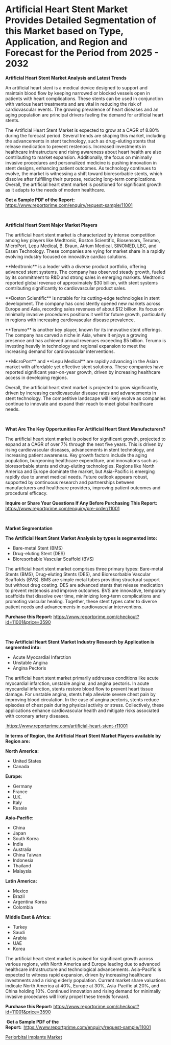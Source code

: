 <p><h1>Artificial Heart Stent Market Provides Detailed Segmentation of this Market based on Type, Application, and Region and Forecast for the Period from 2025 - 2032</h1></p><p><strong>Artificial Heart Stent Market Analysis and Latest Trends</strong></p>
<p><p>An artificial heart stent is a medical device designed to support and maintain blood flow by keeping narrowed or blocked vessels open in patients with heart complications. These stents can be used in conjunction with various heart treatments and are vital in reducing the risk of cardiovascular events. The growing prevalence of heart diseases and an aging population are principal drivers fueling the demand for artificial heart stents.</p><p>The Artificial Heart Stent Market is expected to grow at a CAGR of 8.80% during the forecast period. Several trends are shaping this market, including the advancements in stent technology, such as drug-eluting stents that release medication to prevent restenosis. Increased investments in healthcare infrastructure and rising awareness about heart health are also contributing to market expansion. Additionally, the focus on minimally invasive procedures and personalized medicine is pushing innovation in stent designs, enhancing patient outcomes. As technology continues to evolve, the market is witnessing a shift toward bioresorbable stents, which dissolve after fulfilling their purpose, reducing long-term complications. Overall, the artificial heart stent market is positioned for significant growth as it adapts to the needs of modern healthcare.</p></p>
<p><strong>Get a Sample PDF of the Report:&nbsp;</strong> <a href="https://www.reportprime.com/enquiry/request-sample/11001?utm_campaign=2930&utm_medium=2&utm_source=Github&utm_content=ia&utm_term=20032025&utm_id=artificial-heart-stent">https://www.reportprime.com/enquiry/request-sample/11001</a></p>
<p>&nbsp;</p>
<p><strong>Artificial Heart Stent Major Market Players</strong></p>
<p><p>The artificial heart stent market is characterized by intense competition among key players like Medtronic, Boston Scientific, Biosensors, Terumo, MicroPort, Lepu Medical, B. Braun, Atrium Medical, SINOMED, LBC, and Essen Technology. These companies are vying for market share in a rapidly evolving industry focused on innovative cardiac solutions.</p><p>**Medtronic** is a leader with a diverse product portfolio, offering advanced stent systems. The company has observed steady growth, fueled by its commitment to R&D and strong sales in emerging markets. Medtronic reported global revenue of approximately $30 billion, with stent systems contributing significantly to cardiovascular product sales.</p><p>**Boston Scientific** is notable for its cutting-edge technologies in stent development. The company has consistently opened new markets across Europe and Asia, recording sales revenues of about $12 billion. Its focus on minimally invasive procedures positions it well for future growth, particularly in regions with increasing cardiovascular disease prevalence.</p><p>**Terumo** is another key player, known for its innovative stent offerings. The company has carved a niche in Asia, where it enjoys a growing presence and has achieved annual revenues exceeding $5 billion. Terumo is investing heavily in technology and regional expansion to meet the increasing demand for cardiovascular interventions.</p><p>**MicroPort** and **Lepu Medical** are rapidly advancing in the Asian market with affordable yet effective stent solutions. These companies have reported significant year-on-year growth, driven by increasing healthcare access in developing regions.</p><p>Overall, the artificial heart stent market is projected to grow significantly, driven by increasing cardiovascular disease rates and advancements in stent technology. The competitive landscape will likely evolve as companies continue to innovate and expand their reach to meet global healthcare needs.</p></p>
<p>&nbsp;</p>
<p><strong>What Are The Key Opportunities For Artificial Heart Stent Manufacturers?</strong></p>
<p><p>The artificial heart stent market is poised for significant growth, projected to expand at a CAGR of over 7% through the next five years. This is driven by rising cardiovascular diseases, advancements in stent technology, and increasing patient awareness. Key growth factors include the aging population, burgeoning healthcare expenditure, and innovations such as bioresorbable stents and drug-eluting technologies. Regions like North America and Europe dominate the market, but Asia-Pacific is emerging rapidly due to unmet medical needs. Future outlook appears robust, supported by continuous research and partnerships between manufacturers and healthcare providers, improving patient outcomes and procedural efficacy.</p></p>
<p><strong>Inquire or Share Your Questions If Any Before Purchasing This Report:</strong> <a href="https://www.reportprime.com/enquiry/pre-order/11001?utm_campaign=2930&utm_medium=2&utm_source=Github&utm_content=ia&utm_term=20032025&utm_id=artificial-heart-stent">https://www.reportprime.com/enquiry/pre-order/11001</a></p>
<p>&nbsp;</p>
<p><strong>Market Segmentation</strong></p>
<p><strong>The Artificial Heart Stent Market Analysis by types is segmented into:</strong></p>
<p><ul><li>Bare-metal Stent (BMS)</li><li>Drug-eluting Stent (DES)</li><li>Bioresorbable Vascular Scaffold (BVS)</li></ul></p>
<p><p>The artificial heart stent market comprises three primary types: Bare-metal Stents (BMS), Drug-eluting Stents (DES), and Bioresorbable Vascular Scaffolds (BVS). BMS are simple metal tubes providing structural support but without drug coating. DES are advanced stents that release medication to prevent restenosis and improve outcomes. BVS are innovative, temporary scaffolds that dissolve over time, minimizing long-term complications and promoting vascular healing. Together, these stent types cater to diverse patient needs and advancements in cardiovascular interventions.</p></p>
<p><strong>Purchase this Report:&nbsp;</strong><a href="https://www.reportprime.com/checkout?id=11001&price=3590&utm_campaign=2930&utm_medium=2&utm_source=Github&utm_content=ia&utm_term=20032025&utm_id=artificial-heart-stent">https://www.reportprime.com/checkout?id=11001&price=3590</a></p>
<p>&nbsp;</p>
<p><strong>The Artificial Heart Stent Market Industry Research by Application is segmented into:</strong></p>
<p><ul><li>Acute Myocardial Infarction</li><li>Unstable Angina</li><li>Angina Pectoris</li></ul></p>
<p><p>The artificial heart stent market primarily addresses conditions like acute myocardial infarction, unstable angina, and angina pectoris. In acute myocardial infarction, stents restore blood flow to prevent heart tissue damage. For unstable angina, stents help alleviate severe chest pain by improving blood circulation. In the case of angina pectoris, stents reduce episodes of chest pain during physical activity or stress. Collectively, these applications enhance cardiovascular health and mitigate risks associated with coronary artery diseases.</p></p>
<p><a href="https://www.reportprime.com/artificial-heart-stent-r11001?utm_campaign=2930&utm_medium=2&utm_source=Github&utm_content=ia&utm_term=20032025&utm_id=artificial-heart-stent">&nbsp;https://www.reportprime.com/artificial-heart-stent-r11001</a></p>
<p><strong>In terms of Region, the Artificial Heart Stent Market Players available by Region are:</strong></p>
<p>
    <p> <strong> North America: </strong>
        <ul>
            <li>United States</li>
            <li>Canada</li>
        </ul>
        </p> 
    <p> <strong> Europe: </strong>
        <ul>
            <li>Germany</li>
            <li>France</li>
            <li>U.K.</li>
            <li>Italy</li>
            <li>Russia</li>
        </ul>
        </p> 
    <p> <strong> Asia-Pacific: </strong>
        <ul>
            <li>China</li>
            <li>Japan</li>
            <li>South Korea</li>
            <li>India</li>
            <li>Australia</li>
            <li>China Taiwan</li>
            <li>Indonesia</li>
            <li>Thailand</li>
            <li>Malaysia</li>
        </ul>
        </p> 
    <p> <strong> Latin America: </strong>
        <ul>
            <li>Mexico</li>
            <li>Brazil</li>
            <li>Argentina Korea</li>
            <li>Colombia</li>
        </ul>
        </p> 
    <p> <strong> Middle East & Africa: </strong>
        <ul>
            <li>Turkey</li>
            <li>Saudi</li>
            <li>Arabia</li>
            <li>UAE</li>
            <li>Korea</li>
        </ul>
    </p>
    </p>
<p><p>The artificial heart stent market is poised for significant growth across various regions, with North America and Europe leading due to advanced healthcare infrastructure and technological advancements. Asia-Pacific is expected to witness rapid expansion, driven by increasing healthcare investments and a rising elderly population. Current market share valuations indicate North America at 40%, Europe at 30%, Asia-Pacific at 20%, and China holding 10%. Continued innovation and rising demand for minimally invasive procedures will likely propel these trends forward.</p></p>
<p><strong>Purchase this Report: </strong><a href="https://www.reportprime.com/checkout?id=11001&price=3590&utm_campaign=2930&utm_medium=2&utm_source=Github&utm_content=ia&utm_term=20032025&utm_id=artificial-heart-stent">https://www.reportprime.com/checkout?id=11001&price=3590</a></p>
<p>&nbsp;<strong>Get a Sample PDF of the Report:&nbsp;&nbsp;</strong><a href="https://www.reportprime.com/enquiry/request-sample/11001?utm_campaign=2930&utm_medium=2&utm_source=Github&utm_content=ia&utm_term=20032025&utm_id=artificial-heart-stent">https://www.reportprime.com/enquiry/request-sample/11001</a></p>
<p><strong></strong></p>
<p><p><a href="https://github.com/vilolakoreni/Market-Research-Report-List-1/blob/main/periorbital-implants-market.md?utm_campaign=2930&utm_medium=2&utm_source=Github&utm_content=ia&utm_term=20032025&utm_id=artificial-heart-stent">Periorbital Implants Market</a></p></p>